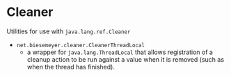 # Cleaner

Utilities for use with `java.lang.ref.Cleaner`

 - `net.biesemeyer.cleaner.CleanerThreadLocal`
   - a wrapper for `java.lang.ThreadLocal` that allows registration of a cleanup action to be run against a value when it is removed (such as when the thread has finished).